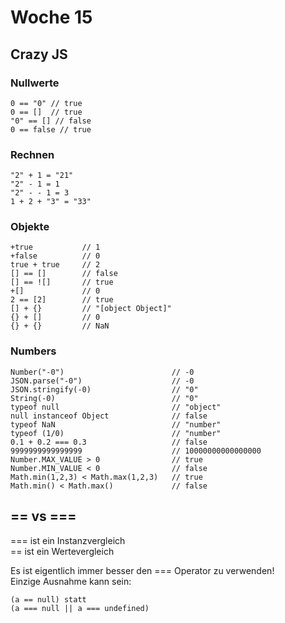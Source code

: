 # Woche 15

## Crazy JS
### Nullwerte
```
0 == "0" // true
0 == []  // true
"0" == [] // false
0 == false // true
```

### Rechnen
```
"2" + 1 = "21"
"2" - 1 = 1
"2" - - 1 = 3
1 + 2 + "3" = "33"
```

### Objekte
```
+true           // 1
+false          // 0
true + true     // 2
[] == []        // false
[] == ![]       // true
+[]             // 0
2 == [2]        // true
[] + {}         // "[object Object]"
{} + []         // 0
{} + {}         // NaN
```

### Numbers
```
Number("-0")                        // -0
JSON.parse("-0")                    // -0
JSON.stringify(-0)                  // "0"
String(-0)                          // "0"
typeof null                         // "object"
null instanceof Object              // false
typeof NaN                          // "number"
typeof (1/0)                        // "number"
0.1 + 0.2 === 0.3                   // false
9999999999999999                    // 10000000000000000
Number.MAX_VALUE > 0                // true
Number.MIN_VALUE < 0                // false
Math.min(1,2,3) < Math.max(1,2,3)   // true
Math.min() < Math.max()             // false
```

## == vs ===
=== ist ein Instanzvergleich  
== ist ein Wertevergleich

Es ist eigentlich immer besser den === Operator zu verwenden!  
Einzige Ausnahme kann sein:
```
(a == null) statt
(a === null || a === undefined)
```
